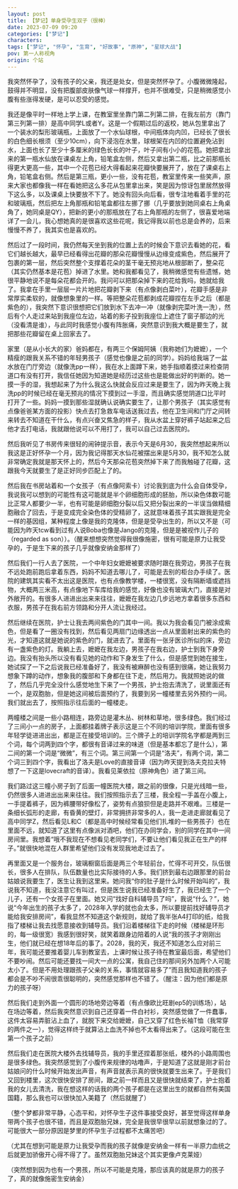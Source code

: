 ```yaml
---
layout: post
title: 【梦记】单身受孕生双子（很棒）
date: 2023-07-09 09:20
categories: ["梦记"]
characters: 
tags: ["梦记", "怀孕", "生育", "好故事", "原神", "星球大战"]
pov: 第一人称视角
origin: 个站
---
```


我突然怀孕了，没有孩子的父亲，我还是处女，但是突然怀孕了。小腹微微隆起，鼓得并不明显，没有把腹部皮肤像气球一样撑开，也并不很难受，只是稍微感觉小腹有些涨得发硬，是可以忍受的感觉。

我还是像平时一样地上学上课，在教室里坐靠门第二列第二排，在我左前方（靠门第三列第一排）是高中同学L或者Y。这是一个假期过后的返校，她从包里拿出了一个装水的梨形玻璃瓶，上面放了一个水仙球根，中间瓶体向内凹，已经长了很长的白色细长根须（至少10cm），向下浸泡在水里，球根架在内凹的位置避免沾到水，上面也长了至少十多厘米的绿色长长的叶子，叶子间有小小的花苞。她把拿出来的第一瓶水仙放在课桌左上角，铅笔盒左侧，然后又拿出第二瓶，比之前那瓶长得更大更高一些，其中一个花苞已经大得看起来花瓣快要展开了，放在了课桌右上角，铅笔盒右侧。然后是第三瓶，更小一些，没有花苞，教室里传来一些笑声，原来大家也都像我一样在看她把这么多花从包里拿出来，笑是因为惊讶包里居然放得下这么多，以及课桌上快要放不下了。她没有回头向后看，很专注地看着手里的花和玻璃瓶，然后把左上角那瓶和铅笔盒都往左挪了挪（几乎要放到她同桌右上角桌角了，她同桌是QY），把新的更小的那瓶放在了右上角那瓶的左侧了，很喜爱地端详了一会儿，我心想她真的是很喜欢这些花呢，我记得我以前也总是会养的，后来慢慢不养了，我其实也是喜欢的。

然后过了一段时间，我仍然每天坐到我的位置上去的时候会下意识去看她的花，看它们越长越大，最早已经看得出花瓣的那朵花瓣慢慢从边缘变成紫色，然后展开了包裹的第一层，然后突然整个支撑着花朵的茎干毫无预兆地从根部断了，整朵花（其实仍然基本是花苞）掉进了水里。她和我都看见了，我稍微感觉有些遗憾，她很平静地说不是每朵花都会开的。我问可以把那朵掉下来的花给我吗，她就给我了。我拿在手里一层层一片片地把花瓣剥下来（有点像剥白菜叶），花瓣手感是非常厚实柔软的，就像想象里的一样。等把整朵花苞都剥成花瓣捏在左手之后（都是紫色的），我突然下意识很想把它们放到水下去冲一冲（就像剥完菜叶洗一洗），然后有个人走过来站到我座位左边，站着的影子投到我座位上遮住了窗子那边的光（没看清是谁），与此同时我感觉小腹有阵胀痛，突然意识到我大概是要生了，就把那些花瓣留在桌上回家去了。

家里（是从小长大的家）爸妈都在，有两三个保姆阿姨（我称她们为嬷嬷），一个精瘦的跟我关系不错的年轻男孩子（感觉也像是之前的同学）。妈妈给我端了一盆水放在门厅旁边（就像洗pp一样），我在水上面蹲下来，她手指顺着摸过来检查阴道口有没有打开，我信任她因为知道她是经历过这些也是能做出好的判断的。她一摸一手的湿，我想起来了为什么我这么快就会反应过来是要生了，因为昨天晚上我洗pp的时候已经在毫无预兆的情况下摸到过一手湿，而且确实感觉阴道口比平时打开了一些。妈妈一摸到那些湿就确认说确实要生了，让那个男孩子（其实感觉有点像爸爸某方面的投影）快点去打急救车电话送我过去，他在卫生间和门厅之间转来转去不知道在干什么，有点兴奋又焦急的样子，我从水盆上穿好裤子站起来之后他才去打电话，我就跟他说可以不用打了，我可以自己过去医院的。

然后我听见了书房传来很轻的闹钟提示音，表示今天是6月30，我突然想起来所以我这是正好怀孕一个月，因为我记得那天水仙花被摆出来是5月30，我不知怎么就非常确定我就是那天怀上的，然后今天那朵花苞突然掉下来了而我触碰了花瓣，这跟我今天就要生了是正好同步匹配上了的。

然后我在书房站着和一个女孩子（有点像阿索卡）讨论我到底为什么会自体受孕，我说我可以想到的可能性有这可能就是半个卵细胞形成的胚胎，所以染色体数可能比正常人都要少一半，也有可能是卵细胞分裂以后又把分裂出来的一半误当做精细胞融合了回去，于是变成完全染色体的受精卵了，这就意味着孩子其实跟我是完全一样的基因组，某种程度上像是我的克隆体，但是是受孕出生的，所以又不是（可能因为昨天tcw看到过有人说Boba也像是Jango的克隆，但是是被视作儿子的（regarded as son））。（醒来想想突然觉得我很像施密，很有可能是原力让我受孕的，于是生下来的孩子几乎就像安纳金那样了）

然后我们一行人去了医院，一个中年妇女嬷嬷被要求随时跟在我旁边，男孩子在我不远处跑前跑后拿着东西，妈妈不知道去哪儿了，可能是去别的柜台办手续了。医院的建筑其实看不太出这是医院，也有点像教学楼，一楼很宽，没有隔断墙或遮挡物，大概两三米高，有点像地下车库给我的感觉，好像也没有玻璃大门，直接是对外敞开的。有很多人进进出出来来往往，嬷嬷在我左边几步远地方拿着很多东西和衣服，男孩子在我右前方领路和分开人流让我经过。

然后继续在医院，护士让我去两间紫色的门其中一间。我以为我会看见门被涂成紫色，但是看了一圈没有找到，然后看见两扇门边缘透出一点从里面射出来的紫色的光，才知道这就是她说的紫色的门，就进去了。里面有一张牙医诊所似的床，旁边有一盏紫色的灯。我躺上去，嬷嬷在我左边，男孩子在我右边，护士到我下身旁边。我没有抬头所以没有看见她的动作和下身发生了什么，但是感觉到她在接生，她试探了一下之后说我已经准备好了，我没有被麻醉也没有感到很痛，她让我努力想象下蹲的动作，想象我的腹部和下身都在往下走，然后用力。我就照她说的做了，然后几乎完全没什么感觉地生下来了一个男孩，护士抱去清洗了，说里面还有一个，是双胞胎，但是她这间被后面预约了，我要到另一幢楼里去另外预约一间。我们就出去了，按照指示往后面的一幢楼走。

两幢楼之间是一些小路相连，路旁边是灌木丛、树林和草地，很多绿色。我们经过了三间小一点的房子，上面都挂着牌子表示这是三个不同的培训学院，里面有很多年轻学徒进进出出，都是正在接受培训的。三个牌子上的培训学院名字都是两到三个词，每个词两到四个字，都很有音译过来的味道（但是基本都忘了是什么），第二间的第一个词是“微微”，有三个词。第三间第一个词是“洛夫”，有两个词，第二个词三到四个字，我看出了洛夫是Love的直接音译（因为昨天提到洛夫克拉夫特想了一下这是lovecraft的音译）。我看见莱依拉（原神角色）进了第三间。

我们路过这三幢小房子到了后面一幢医院大楼，跟之前的很像，只是光线暗一些，仍然很多人进进出出来来往往。我们按照指示去了三楼，我全程一手盖在小腹上，一手提着裤子，因为裤腰带好像松了，姿势有点狼狈但是走路并不艰难。三楼是一条细长弧形的走廊，有昏黄的壁灯，非常拥挤非常多的人，我一走进走廊就看见了高中同学Z，然后看见L和C（都是高中时候经常看见他们扎堆的一些男孩子）也在里面不远，就知道了这里有点像派对酒吧，他们在办同学会，别的同学在其中一间房间里。我想着“哦不我现在不想看见老同学们，不要让他们看见我正在生产的样子。”就很快地混在人群里希望他们没有发现我地走过去了。

再里面又是一个服务台，玻璃橱窗后面是两三个年轻前台，忙得不可开交，队伍很长，很多人在排队，队伍数量也比实际接待的人多。我们挤到最右边跟那里的前台姑娘说我要生了，医生让我到这里来。她问我“你的肚子是什么时候开始叫的”，我说我不知道，我没注意它有叫过，但是医生说我已经准备好生了，我已经生了一个儿子，还有一个女孩子在里面。她又问“找好自科辅导员了吗”，我说“什么？”，她说“今年出生的孩子太多了，2028年入学的就也会太多，所以要提前找好辅导员才能给我安排房间”，看我显然不知道这个新规则，就给了我半张A4打印的纸，给我指了楼梯让我去找愿意接收到辅导员。我们沿着楼梯往下走的时候（楼梯是环形的，每一级很宽）我感到很好笑，就笑着跟身边陪着的人说“我的孩子才刚刚出生，他们就已经在想18年后的事了。2028，我的天，我还不知道怎么应对前三年，我可能还要推着婴儿车到教室去，上课时候让孩子待在教室最后面，希望他们不要吵闹。然后可能还要找一间大一点的公寓，我自己住的那间另外加两个人可能太小了。但是不用处理跟孩子父亲的关系，事情就容易多了”而且我知道我的孩子都会是不吵不闹很乖很聪明的，突然感觉那样也不错了。（醒注：因为他们都是原力的孩子呀）

然后我们走到外面一个圆形的场地旁边等着（有点像欧比旺剧ep5的训练场），站在场边等着，然后我突然意识到自己还穿着一件白衬衫，突然感觉做了一件蠢事，这件太容易弄脏沾上血了，就脱下来交给嬷嬷，自己又穿了红色长袖T恤（我常穿的两件之一），觉得这样终于就算沾上血洗不掉也不太看得出来了。（这段可能在生第一个孩子之前）

然后我们走在医院大楼外去找辅导员，我的手里还捏着那张纸，楼外的小路周围也是很多绿色。我突然感觉到了小腹传来规律的咕噜声，于是知道了这就是刚才前台姑娘问的什么时候开始发出声音，有声音就表示真的很快就要生出来了。于是我们又回到楼里，这次很快安排了房间，跟之前一样而且又是很快就结束了，护士抱着我的女儿去清洗，我在想这样的话我的两个孩子都是在这里出生的就都自然有美国国籍，那么我也可以很快加入美籍了（然后就醒了）

（整个梦都非常平静，心态平和，对怀孕生子这件事接受良好，甚至觉得这样单身带两个孩子也很不错，而且是双胞胎兄妹，完全是我很早很早以前就想象过的了。可能很大一部分原因是梦里的怀孕生子过程都不太痛苦吧）

（尤其在想到可能是原力让我受孕而我的孩子就像是安纳金一样有一半原力血统之后就更加骄傲开心得不得了了。虽然双胞胎兄妹这个其实更像卢克莱娅）

（突然想到因为也有一个男孩，所以不可能是克隆，那应该真的就是原力的孩子了，真的就像施密生安纳金）
